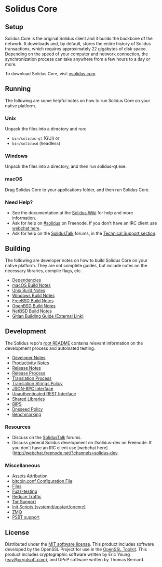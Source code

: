 Solidus Core
=============

Setup
---------------------
Solidus Core is the original Solidus client and it builds the backbone of the network. It downloads and, by default, stores the entire history of Solidus transactions, which requires approximately 22 gigabytes of disk space. Depending on the speed of your computer and network connection, the synchronization process can take anywhere from a few hours to a day or more.

To download Solidus Core, visit [vsolidus.com](https://vsolidus.com/).

Running
---------------------
The following are some helpful notes on how to run Solidus Core on your native platform.

### Unix

Unpack the files into a directory and run:

- `bin/solidus-qt` (GUI) or
- `bin/solidusd` (headless)

### Windows

Unpack the files into a directory, and then run solidus-qt.exe.

### macOS

Drag Solidus Core to your applications folder, and then run Solidus Core.

### Need Help?

* See the documentation at the [Solidus Wiki](https://solidus.info/)
for help and more information.
* Ask for help on [#solidus](http://webchat.freenode.net?channels=solidus) on Freenode. If you don't have an IRC client use [webchat here](http://webchat.freenode.net?channels=solidus).
* Ask for help on the [SolidusTalk](https://solidustalk.io/) forums, in the [Technical Support section](https://solidustalk.io/c/technical-support).

Building
---------------------
The following are developer notes on how to build Solidus Core on your native platform. They are not complete guides, but include notes on the necessary libraries, compile flags, etc.

- [Dependencies](dependencies.md)
- [macOS Build Notes](build-osx.md)
- [Unix Build Notes](build-unix.md)
- [Windows Build Notes](build-windows.md)
- [FreeBSD Build Notes](build-freebsd.md)
- [OpenBSD Build Notes](build-openbsd.md)
- [NetBSD Build Notes](build-netbsd.md)
- [Gitian Building Guide (External Link)](https://github.com/bitcoin-core/docs/blob/master/gitian-building.md)

Development
---------------------
The Solidus repo's [root README](/README.md) contains relevant information on the development process and automated testing.

- [Developer Notes](developer-notes.md)
- [Productivity Notes](productivity.md)
- [Release Notes](release-notes.md)
- [Release Process](release-process.md)
- [Translation Process](translation_process.md)
- [Translation Strings Policy](translation_strings_policy.md)
- [JSON-RPC Interface](JSON-RPC-interface.md)
- [Unauthenticated REST Interface](REST-interface.md)
- [Shared Libraries](shared-libraries.md)
- [BIPS](bips.md)
- [Dnsseed Policy](dnsseed-policy.md)
- [Benchmarking](benchmarking.md)

### Resources
* Discuss on the [SolidusTalk](https://solidustalk.io/) forums.
* Discuss general Solidus development on #solidus-dev on Freenode. If you don't have an IRC client use [webchat here](http://webchat.freenode.net/?channels=solidus-dev.

### Miscellaneous
- [Assets Attribution](assets-attribution.md)
- [bitcoin.conf Configuration File](bitcoin-conf.md)
- [Files](files.md)
- [Fuzz-testing](fuzzing.md)
- [Reduce Traffic](reduce-traffic.md)
- [Tor Support](tor.md)
- [Init Scripts (systemd/upstart/openrc)](init.md)
- [ZMQ](zmq.md)
- [PSBT support](psbt.md)

License
---------------------
Distributed under the [MIT software license](/COPYING).
This product includes software developed by the OpenSSL Project for use in the [OpenSSL Toolkit](https://www.openssl.org/). This product includes
cryptographic software written by Eric Young ([eay@cryptsoft.com](mailto:eay@cryptsoft.com)), and UPnP software written by Thomas Bernard.
